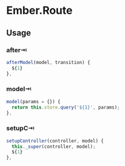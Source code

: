 # Ember.Route

## Usage

### after⇥

```js
afterModel(model, transition) {
  ${1}
},
```

### model⇥

```js
model(params = {}) {
  return this.store.query('${1}', params);
},
```

### setupC⇥

```js
setupController(controller, model) {
  this._super(controller, model);
  ${1}
},
```

